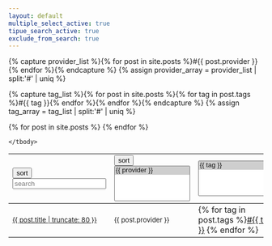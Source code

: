 ```yaml
---
layout: default
multiple_select_active: true
tipue_search_active: true
exclude_from_search: true
--- 
```


{% capture provider_list %}{% for post in site.posts %}#{{ post.provider }}{% endfor %}{% endcapture %}
{% assign provider_array = provider_list | split:'#' | uniq %}

{% capture tag_list %}{% for post in site.posts %}{% for tag in post.tags %}#{{ tag }}{% endfor %}{% endfor %}{% endcapture %}
{% assign tag_array = tag_list | split:'#' | uniq %}

<!-- other solution

{% capture tag_list %}{% for tag in site.tags %}#{{ tag | first }}{% endfor %}{% endcapture %}
{% assign tag_array = tag_list | split:'#' | uniq %}

-->


<div id="datasets">

<table>
   <!-- sorting/filtering control row, need to be out of the tbody tag -->
    <tr> 
    <td width="50%"> 
       <button class="sort" data-sort="name">sort</button>
       <input class="search-name" placeholder="search" />     
    </td> 
    <td width="25%"> 
         <button class="sort" data-sort="provider">sort</button>
         <select name="filter-provider" id="filter-provider" class="filter-provider" style="width: 150px;" multiple="multiple">
       {% for provider in provider_array %}
         {% if provider.size > 0 %} <option value="{{ provider }}" selected>{{ provider }}</option>{% endif %}
       {% endfor %}
       </select>
    </td>
    <td width="25%"> 
         <select name="filter-tag" id="filter-tag" class="filter-tag" style="width: 150px;" multiple="multiple">
       {% for tag in tag_array %}
         {% if tag.size > 0 %} <option value="{{ tag }}" selected>{{ tag }}</option>{% endif %}
       {% endfor %}
       </select>
    </td>
    </tr>
   <!-- actual content of the list -->
    <tbody class="list">
  	{% for post in site.posts %}
    <tr>
    	<td width="50%" class="name"><a class="post-link" href="{{ post.url | relative_url }}"><font size="2">{{ post.title | truncate: 80 }}</font></a></td>
        <td width="25%" class="provider"><font size="2">{{ post.provider }}</font></td>
        <td width="25%" class="tags">{% for tag in post.tags %}<a class="tag-link" href="{{ site.url }}/pdh_data_review/topics/#{{ tag }}">#{{ tag }}</a> {% endfor %}</td> 
    </tr>
    {% endfor %}

    </tbody>
 </table>

</div>

<script src="//ajax.googleapis.com/ajax/libs/jquery/1.9.1/jquery.min.js"></script>
<script src="//listjs.com/assets/javascripts/list.min.js"></script>
<script src="assets/multiple-select.js"></script>

<script>

// define the dropdown multiselect controls
$('#filter-tag').multipleSelect({name: 'tag', 
                                 filter: true,
                                 onClose: function() { // update providers selection when close (mimic excel behavior)
                                         var provider_list = datasetList.matchingItems.map(function(a) {return a._values['provider'].match(/>(.*?)</)[1];});
                                         $('#filter-provider').multipleSelect('setSelects', provider_list);
                                }});

$('#filter-provider').multipleSelect({name: 'provider',
                                     filter: true,
                                      onClose: function() { // update tags selection when close (mimic excel behavior)
                                            var tag_list = datasetList.matchingItems.map(function(a) {return a._values['tags'].match(/>#(.*?)</g);}); // extract >#tag<
                                            tag_list = [].concat.apply([], tag_list).map(function(a) {return a.match(/[a-zA-Z|\-|\.]+/g);}); // extract tag
                                            tag_list = [].concat.apply([], tag_list); // build the array
                                            $('#filter-tag').multipleSelect('setSelects', tag_list);
                                }});

// define the dynamic list
var options = {
  valueNames: [ 'name', 'provider', 'tags' ]
};

var datasetList = new List('datasets', options);

// set up the search control on dataset names
$('.search-name').on('keyup', function() {
  var searchString = $(this).val();
  datasetList.search(searchString, ['name']);
});

// make sure that the filter matches provider and tag condition
function filterCondition(item) {
    var selection_provider = $('.filter-provider').val();
    var selection_tag = $('.filter-tag').val();
    var provider = item.values().provider.match(/>(.*?)</)[1]; // because of the font tag we need a regex to extract the actual value
    var tags = item.values().tags;
    return (selection_tag != null && 
            selection_provider != null && 
            selection_provider.indexOf(provider) != -1 && 
            selection_tag.some(function(v) { return tags.indexOf(v) >= 0;}));
}

// set up the filtering control on dataset providers - make sure that the filter matches provider and tag condition
// we use the click event rather than change to make sure the user is actually using the control (not an update on a close event)
$('.filter-provider').on('click', function () { 
     datasetList.filter(function(item) {
     	  return filterCondition(item); 
    });
});

// set up the filtering control on dataset tags - make sure that the filter matches provider and tag condition
// we use the click event rather than change to make sure the user is actually using the control (not an update on a close event)
$('.filter-tag').on('click', function () { 
     datasetList.filter(function(item) {
        return filterCondition(item); 
    });
});



</script>
